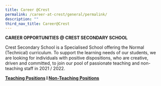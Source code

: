 ```yaml
---
title: Career @Crest
permalink: /career-at-crest/general/permalink/
description: ""
third_nav_title: Career@Crest
---
```

**CAREER OPPORTUNITIES @ CREST SECONDARY SCHOOL**  

  

Crest Secondary School is a Specialised School offering the Normal (Technical) curriculum. To support the learning needs of our students, we are looking for individuals with positive dispositions, who are creative, driven and committed, to join our pool of passionate teaching and non-teaching staff in 2021 / 2022.

**[Teaching Positions](/general/career-at-crest/teaching-positions/permalink/) I [Non-Teaching Positions](https://moe-crestsec-staging.netlify.app/useful-info/career-at-crest/non-teaching-positions/permalink)**